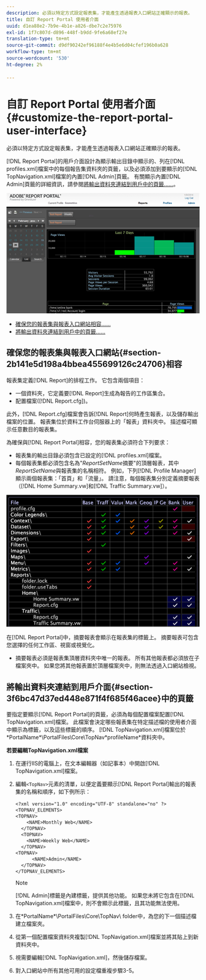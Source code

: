 ```yaml
---
description: 必須以特定方式設定報表集，才能產生透過報表入口網站正確顯示的報表。
title: 自訂 Report Portal 使用者介面
uuid: d1ea88e2-7b9e-4b1e-a826-dbe7c2e75976
exl-id: 1f7c807d-d896-448f-b9dd-9fe6a68ef27e
translation-type: tm+mt
source-git-commit: d9df90242ef96188f4e4b5e6d04cfef196b0a628
workflow-type: tm+mt
source-wordcount: '530'
ht-degree: 2%

---
```


# 自訂 Report Portal 使用者介面{#customize-the-report-portal-user-interface}

必須以特定方式設定報表集，才能產生透過報表入口網站正確顯示的報表。

[!DNL Report Portal]的用戶介面設計為顯示輸出目錄中顯示的、列在[!DNL profiles.xml]檔案中的每個報告集資料夾的頁籤，以及必須添加到要顯示的[!DNL TopNavigation.xml]檔案的內置[!DNL Admin]頁籤。 有關顯示內置[!DNL Admin]頁籤的詳細資訊，請參閱[將輸出資料夾連結到用戶中的頁籤……](../../../home/c-rpt-oview/c-install-rpt-port/c-rpt-port-user-inter.md#section-3f6bc47d37ed448e871f4f685f46acee)。

![](assets/report_portal_home.png)

* [確保您的報表集與報表入口網站相容……](../../../home/c-rpt-oview/c-install-rpt-port/c-rpt-port-user-inter.md#section-2b141e5d198a4bbea455699126c24706)
* [將輸出資料夾連結到用戶中的頁籤……](../../../home/c-rpt-oview/c-install-rpt-port/c-rpt-port-user-inter.md#section-3f6bc47d37ed448e871f4f685f46acee)

## 確保您的報表集與報表入口網站{#section-2b141e5d198a4bbea455699126c24706}相容

報表集定義[!DNL Report]的排程工作。 它包含兩個項目：

* 一個資料夾，它定義要[!DNL Report]生成為報告的工作區集合。
* 配置檔案([!DNL Report.cfg])。

此外，[!DNL Report.cfg]檔案會告訴[!DNL Report]何時產生報表，以及儲存輸出檔案的位置。 報表集位於資料工作台伺服器上的「報表」資料夾中。 描述檔可顯示任意數目的報表集。

為確保與[!DNL Report Portal]相容，您的報表集必須符合下列要求：

* 報表集的輸出目錄必須包含已設定的[!DNL profiles.xml]檔案。
* 每個報表集都必須包含名為&quot;*ReportSetName*&#x200B;摘要&quot;的頂層報表，其中&#x200B;*ReportSetName*&#x200B;與報表集的名稱相符。 例如，下列[!DNL Profile Manager]顯示兩個報表集：「首頁」和「流量」。 請注意，每個報表集分別定義摘要報表（[!DNL Home Summary.vw]和[!DNL Traffic Summary.vw]）。

![](assets/rptPort_scrn_RptSets.png)

在[!DNL Report Portal]中，摘要報表會顯示在報表集的標籤上。 摘要報表可包含您選擇的任何工作區、視窗或視覺化。

* 摘要報表必須是報表集頂層資料夾中唯一的報表。 所有其他報表都必須放在子檔案夾中。 如果您將其他報表置於頂層檔案夾中，則無法透過入口網站檢視。

## 將輸出資料夾連結到用戶介面{#section-3f6bc47d37ed448e871f4f685f46acee}中的頁籤

要指定要顯示[!DNL Report Portal]的頁籤，必須為每個配置檔案配置[!DNL TopNavigation.xml]檔案。 此檔案會決定哪些報表集在特定描述檔的使用者介面中顯示為標籤，以及這些標籤的順序。 [!DNL TopNavigation.xml]檔案位於\*PortalName*\PortalFiles\Core\TopNav\*profileName*資料夾中。

**若要編輯TopNavigation.xml檔案**

1. 在運行IIS的電腦上，在文本編輯器（如記事本）中開啟[!DNL TopNavigation.xml]檔案。
1. 編輯`<TopNav>`元素的清單，以便定義要顯示[!DNL Report Portal]輸出的報表集的名稱和順序，如下例所示：

   ```
   <?xml version="1.0" encoding="UTF-8" standalone="no" ?>
   <TOPNAV_ELEMENTS>
   <TOPNAV>
       <NAME>Monthly Web</NAME>
     </TOPNAV>
     <TOPNAV>
       <NAME>Weekly Web</NAME>
     </TOPNAV>
   <TOPNAV> 
         <NAME>Admin</NAME> 
     </TOPNAV>
   </TOPNAV_ELEMENTS>
   ```

   >[!NOTE]
   >
   >[!DNL Admin]標籤是內建標籤，提供其他功能。 如果您未將它包含在[!DNL TopNavigation.xml]檔案中，則不會顯示此標籤，且其功能無法使用。

1. 在\*PortalName*\PortalFiles\Core\TopNav\ folder中，為您的下一個描述檔建立檔案夾。
1. 從第一個配置檔案資料夾複製[!DNL TopNavigation.xml]檔案並將其貼上到新資料夾中。
1. 視需要編輯[!DNL TopNavigation.xml]，然後儲存檔案。
1. 對入口網站中所有其他可用的設定檔重複步驟3-5。
